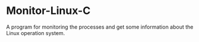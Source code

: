 Monitor-Linux-C
===============

A program for monitoring the processes and get some information about the Linux operation system.
